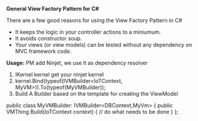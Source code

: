 **General View Factory Pattern for C#**


There are a few good reasons for using the View Factory Pattern in C#
- It keeps the logic in your controller actions to a miniumum.
- It avoids constructor soup.
- Your views (or view models) can be tested without any dependency on MVC framework code.

**Usage:**
PM add Ninjet, we use it as dependency resolver


1. IKernel kernel get your ninjet kernel
2. kernel.Bind(typeof(IVMBuilder<IoTContext, MyVM>)).To(typeof(MyVMBuilder));
3. Build A Builder based on the template for creating the ViewModel

public class MyVMBuilder: IVMBuilder<DBContext,MyVm>
    {
        public VMThing Build(IoTContext context)
        {
          // do what needs to be done
        }
    };
